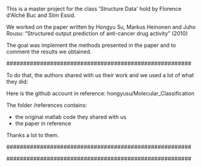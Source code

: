This is a master project for the class 'Structure Data' hold by Florence d'Alché Buc and Slim Essid.

We worked on the paper written by Hongyu Su, Markus Heinonen and Juho Rousu:
“Structured output prediction of anti-cancer drug activity” (2010)

The goal was implement the methods presented in the paper and to comment the results we obtained. 

#######################################################

To do that, the authors shared with us their work and we used a lot of what they did:

Here is the github account in reference: hongyusu/Molecular_Classification

The folder /references contains:
- the original matlab code they shared with us
- the paper in reference

Thanks a lot to them.

#######################################################


#######################################################
